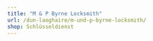 ```yaml
---
title: "M & P Byrne Locksmith"
url: /dun-laoghaire/m-und-p-byrne-locksmith/
shop: Schlüsseldienst
---
```

